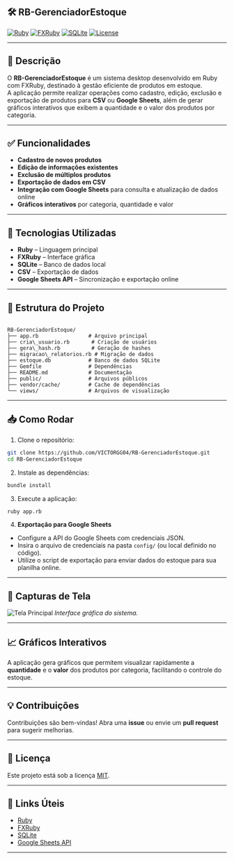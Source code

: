 ## 🛠️ RB-GerenciadorEstoque

[![Ruby](https://img.shields.io/badge/Ruby-CC342D?style=flat-square&logo=ruby&logoColor=white)](https://www.ruby-lang.org/)
[![FXRuby](https://img.shields.io/badge/FXRuby-6DB33F?style=flat-square&logo=ruby&logoColor=white)](https://www.fxruby.org/)
[![SQLite](https://img.shields.io/badge/SQLite-003B57?style=flat-square&logo=sqlite&logoColor=white)](https://www.sqlite.org/)
[![License](https://img.shields.io/badge/License-MIT-blue.svg)](LICENSE)

---

## 📌 Descrição

O **RB-GerenciadorEstoque** é um sistema desktop desenvolvido em Ruby com FXRuby, destinado à gestão eficiente de produtos em estoque.  
A aplicação permite realizar operações como cadastro, edição, exclusão e exportação de produtos para **CSV** ou **Google Sheets**, além de gerar gráficos interativos que exibem a quantidade e o valor dos produtos por categoria.

---

## ✅ Funcionalidades

- **Cadastro de novos produtos**
- **Edição de informações existentes**
- **Exclusão de múltiplos produtos**
- **Exportação de dados em CSV**
- **Integração com Google Sheets** para consulta e atualização de dados online
- **Gráficos interativos** por categoria, quantidade e valor

---

## 🧰 Tecnologias Utilizadas

- **Ruby** – Linguagem principal
- **FXRuby** – Interface gráfica
- **SQLite** – Banco de dados local
- **CSV** – Exportação de dados
- **Google Sheets API** – Sincronização e exportação online

---

## 📁 Estrutura do Projeto

```

RB-GerenciadorEstoque/
├── app.rb                # Arquivo principal
├── cria\_usuario.rb       # Criação de usuários
├── gera\_hash.rb          # Geração de hashes
├── migracao\_relatorios.rb # Migração de dados
├── estoque.db            # Banco de dados SQLite
├── Gemfile               # Dependências
├── README.md             # Documentação
├── public/               # Arquivos públicos
├── vendor/cache/         # Cache de dependências
└── views/                # Arquivos de visualização

````

---

## 📥 Como Rodar

1. Clone o repositório:

```bash
git clone https://github.com/VICTORGG04/RB-GerenciadorEstoque.git
cd RB-GerenciadorEstoque
````

2. Instale as dependências:

```bash
bundle install
```

3. Execute a aplicação:

```bash
ruby app.rb
```

4. **Exportação para Google Sheets**

* Configure a API do Google Sheets com credenciais JSON.
* Insira o arquivo de credenciais na pasta `config/` (ou local definido no código).
* Utilize o script de exportação para enviar dados do estoque para sua planilha online.

---

## 📸 Capturas de Tela

![Tela Principal](https://github.com/VICTORGG04/RB-GerenciadorEstoque/blob/main/Projeto-ImagensPronto/Capturadetela-Dados.png)
*Interface gráfica do sistema.*

---

## 📈 Gráficos Interativos

A aplicação gera gráficos que permitem visualizar rapidamente a **quantidade** e o **valor** dos produtos por categoria, facilitando o controle do estoque.

---

## 💡 Contribuições

Contribuições são bem-vindas!
Abra uma **issue** ou envie um **pull request** para sugerir melhorias.

---

## 📝 Licença

Este projeto está sob a licença [MIT](LICENSE).

---

## 🔗 Links Úteis

* [Ruby](https://www.ruby-lang.org/)
* [FXRuby](https://www.fxruby.org/)
* [SQLite](https://www.sqlite.org/)
* [Google Sheets API](https://developers.google.com/sheets/api)

---

